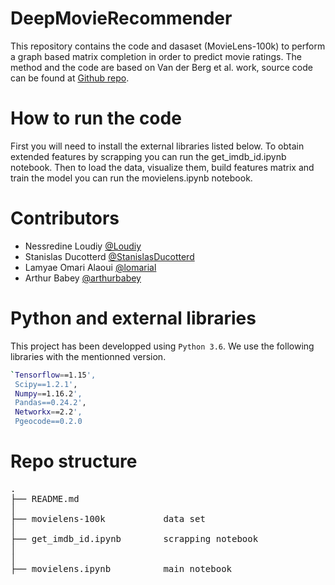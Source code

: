 # DeepMovieRecommender
This repository contains the code and dasaset (MovieLens-100k) to perform a graph based matrix completion in order to predict movie ratings. The method and the code are based on Van der Berg et al. work, source code can be found at [Github repo](https://www.github.com/riannevdberg/gc-mc).



 # How to run the code
 First you will need to install the external libraries listed below. 
 To obtain extended features by scrapping you can run the get_imdb_id.ipynb notebook.
 Then to load the data, visualize them, build features matrix and train the model you can run the movielens.ipynb notebook.



 # Contributors

- Nessredine Loudiy [@Loudiy](https://github.com/Loudiy)
- Stanislas Ducotterd [@StanislasDucotterd](https://github.com/StanislasDucotterd)
- Lamyae Omari Alaoui [@lomarial](https://github.com/lomarial)
- Arthur Babey [@arthurbabey](https://github.com/arthurbabey)

 # Python and external libraries

This project has been developped using `Python 3.6`.
We use the following libraries with the mentionned version.

```bash
`Tensorflow==1.15', 
 Scipy==1.2.1', 
 Numpy==1.16.2', 
 Pandas==0.24.2',
 Networkx==2.2',
 Pgeocode==0.2.0
```

 
 
# Repo structure
<pre>
.
├── README.md                   
│                           
├── movielens-100k           data set
│                               
├── get_imdb_id.ipynb        scrapping notebook
│ 
│ 
├── movielens.ipynb          main notebook


  
   
</pre>
